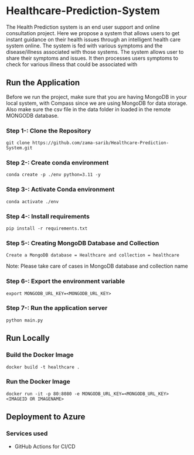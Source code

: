 # Healthcare-Prediction-System
The Health Prediction system is an end user support and online consultation project. Here we propose a system that allows users to get instant guidance on their health issues through an intelligent health care system online. The system is fed with various symptoms and the disease/illness associated with those systems. The system allows user to share their symptoms and issues. It then processes users symptoms to check for various illness that could be associated with 


## Run the Application
Before we run the project, make sure that you are having MongoDB in your local system, with Compass since we are using MongoDB for data storage. Also make sure the csv file in the data folder in loaded in the remote MONGODB database.

### Step 1-: Clone the Repository
```
git clone https://github.com/zama-sarib/Healthcare-Prediction-System.git
```

### Step 2-: Create conda environment
```
conda create -p ./env python=3.11 -y
```

### Step 3-: Activate Conda environment
```
conda activate ./env
```

### Step 4-: Install requirements
```
pip install -r requirements.txt
```

### Step 5-: Creating MongoDB Database and Collection
```
Create a MongoDB database = Healthcare and collection = healthcare
```
Note: Please take care of cases in MongoDB database and collection name 


### Step 6-: Export the environment variable
```
export MONGODB_URL_KEY=<MONGODB_URL_KEY>

```

### Step 7-: Run the application server
```
python main.py
```

## Run Locally

### Build the Docker Image
```
docker build -t healthcare .
```

### Run the Docker Image

```
docker run -it -p 80:8080 -e MONGODB_URL_KEY=<MONGODB_URL_KEY> <IMAGEID OR IMAGENAME>
```
## Deployment to Azure

### Services used
- GitHub Actions for CI/CD
